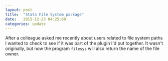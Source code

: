 ```yaml
---
layout: post
title:  "Stata File System package"
date:   2015-12-23 04:25:00
categories: update
---
```


After a colleague asked me recently about users related to file system paths I wanted to check to see if it was part of the plugin I'd put together.  It wasn't originally, but now the program `filesys` will also return the name of the file owner.  
